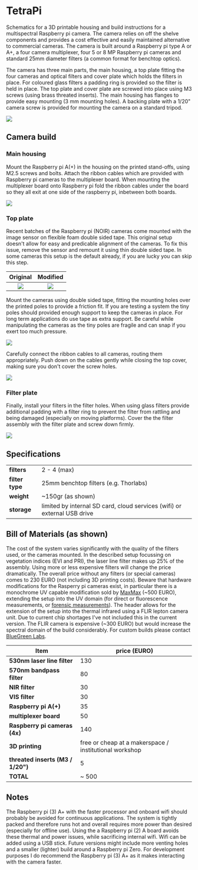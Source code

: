 # TetraPi

Schematics for a 3D printable housing and build instructions for a multispectral Raspberry pi camera. The camera relies on off the shelve components and provides a cost effective and easily maintained alternative to commercial cameras. The camera is built around a Raspberry pi type A or A+, a four camera multiplexer, four 5 or 8 MP Raspberry pi cameras and standard 25mm diameter filters (a common format for benchtop optics).

The camera has three main parts, the main housing, a top plate fitting the four cameras and optical filters and cover plate which holds the filters in place. For coloured glass filters a padding ring is provided so the filter is held in place. The top plate and cover plate are screwed into place using M3 screws (using brass threated inserts). The main housing has flanges to provide easy mounting (3 mm mounting holes). A backing plate with a 1/20" camera screw is provided for mounting the camera on a standard tripod.

![](img/camera_model.png)

## Camera build

### Main housing

Mount the Raspberry pi A(+) in the housing on the printed stand-offs, using M2.5 screws and bolts. Attach the ribbon cables which are provided with Raspberry pi cameras to the multiplexer board. When mounting the multiplexer board onto Raspberry pi fold the ribbon cables under the board so they all exit at one side of the raspberry pi, inbetween both boards.

![](img/internals.jpg)

### Top plate

Recent batches of the Raspberry pi (NOIR) cameras come mounted with the image sensor on flexible foam double sided tape. This original setup doesn't allow for easy and predicable alignment of the cameras. To fix this issue, remove the sensor and remount it using thin double sided tape. In some cameras this setup is the default already, if you are lucky you can skip this step.

|Original | Modified |
|:----:|:----:|
| ![](img/original_camera.jpg) | ![](img/modified_camera.jpg) |

Mount the cameras using double sided tape, fitting the mounting holes over the printed poles to provide a friction fit. If you are testing a system the tiny poles should provided enough support to keep the cameras in place. For long term applications do use tape as extra support. Be careful while manipulating the cameras as the tiny poles are fragile and can snap if you exert too much pressure.

![](img/camera_mounting.jpg)

Carefully connect the ribbon cables to all cameras, routing them appropriately. Push down on the cables gently while closing the top cover, making sure you don't cover the screw holes.

![](img/camera_connections.png)

### Filter plate

Finally, install your filters in the filter holes. When using glass filters provide additional padding with a filter ring to prevent the filter from rattling and being damaged (especially on moving platforms). Cover the the filter assembly with the filter plate and screw down firmly.

![](img/camera_with_filters.png)

## Specifications

| | |
|--|--|
| **filters**| 2 - 4 (max) |
| **filter type** | 25mm benchtop filters (e.g. Thorlabs) |
| **weight**| ~150gr (as shown) |
| **storage** | limited by internal SD card, cloud services (wifi) or external USB drive |

## Bill of Materials (as shown)

The cost of the system varies significantly with the quality of the filters used, or the cameras mounted. In the described setup focussing on vegetation indices (EVI and PRI), the laser line filter makes up 25% of the assembly. Using more or less expensive filters will change the price dramatically. The overall price without any filters (or special cameras) comes to 230 EURO (not including 3D printing costs). Beware that hardware modifications for the Rasperry pi cameras exist, in particular there is a monochrome UV capable modification sold by [MaxMax](https://maxmax.com/maincamerapage/monochrome-cameras/raspeberry-pi-cameras/raspberry-pi-mono) (~500 EURO), extending the setup into the UV domain (for direct or fluorescence measurements, or [forensic measurements](https://www.mdpi.com/1424-8220/16/10/1649)). The header allows for the extension of the setup into the thermal infrared using a FLIR lepton camera unit. Due to current chip shortages I've not included this in the current version. The FLIR camera is expensive (~300 EURO) but would increase the spectral domain of the build considerably. For custom builds please contact [BlueGreen Labs](https://bluegreenlabs.org).

| Item | price (EURO)|
|--|--|
| **530nm laser line filter**| 130 |
| **570nm bandpass filter**| 80 |
| **NIR filter**| 30 |
| **VIS filter**| 30 |
| **Raspberry pi A(+)** | 35 |
| **multiplexer board**| 50 |
| **Raspberry pi cameras (4x)** | 140 |
| **3D printing** | free or cheap at a makerspace / institutional workshop |
| **threated inserts (M3 / 1/20")** | 5 |
| **TOTAL**| ~ 500 |

## Notes

The Raspberry pi (3) A+ with the faster processor and onboard wifi should probably be avoided for continuous applications. The system is tightly packed and therefore runs hot and overall requires more power than desired (especially for offline use). Using the a Raspberry pi (2) A board avoids these thermal and power issues, while sacrificing internal wifi. Wifi can be added using a USB stick. Future versions might include more venting holes and a smaller (lighter) build around a Raspberry pi Zero. For development purposes I do recommend the Raspberry pi (3) A+ as it makes interacting with the camera faster.
